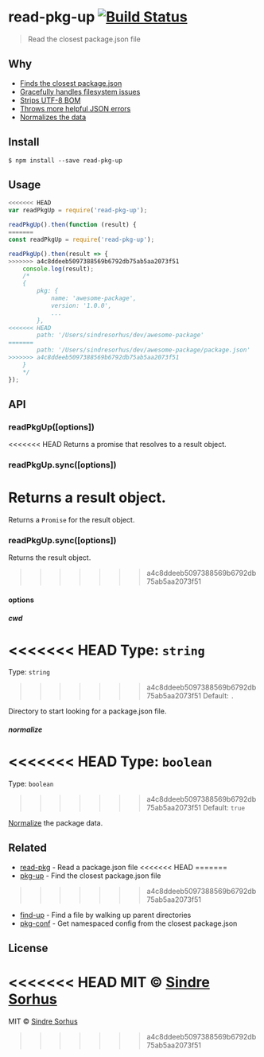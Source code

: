 # read-pkg-up [![Build Status](https://travis-ci.org/sindresorhus/read-pkg-up.svg?branch=master)](https://travis-ci.org/sindresorhus/read-pkg-up)

> Read the closest package.json file


## Why

- [Finds the closest package.json](https://github.com/sindresorhus/find-up)
- [Gracefully handles filesystem issues](https://github.com/isaacs/node-graceful-fs)
- [Strips UTF-8 BOM](https://github.com/sindresorhus/strip-bom)
- [Throws more helpful JSON errors](https://github.com/sindresorhus/parse-json)
- [Normalizes the data](https://github.com/npm/normalize-package-data#what-normalization-currently-entails)


## Install

```
$ npm install --save read-pkg-up
```


## Usage

```js
<<<<<<< HEAD
var readPkgUp = require('read-pkg-up');

readPkgUp().then(function (result) {
=======
const readPkgUp = require('read-pkg-up');

readPkgUp().then(result => {
>>>>>>> a4c8ddeeb5097388569b6792db75ab5aa2073f51
	console.log(result);
	/*
	{
		pkg: {
			name: 'awesome-package',
			version: '1.0.0',
			...
		},
<<<<<<< HEAD
		path: '/Users/sindresorhus/dev/awesome-package'
=======
		path: '/Users/sindresorhus/dev/awesome-package/package.json'
>>>>>>> a4c8ddeeb5097388569b6792db75ab5aa2073f51
	}
	*/
});
```


## API

### readPkgUp([options])

<<<<<<< HEAD
Returns a promise that resolves to a result object.

### readPkgUp.sync([options])

Returns a result object.
=======
Returns a `Promise` for the result object.

### readPkgUp.sync([options])

Returns the result object.
>>>>>>> a4c8ddeeb5097388569b6792db75ab5aa2073f51

#### options

##### cwd

<<<<<<< HEAD
Type: `string`  
=======
Type: `string`<br>
>>>>>>> a4c8ddeeb5097388569b6792db75ab5aa2073f51
Default: `.`

Directory to start looking for a package.json file.

##### normalize

<<<<<<< HEAD
Type: `boolean`  
=======
Type: `boolean`<br>
>>>>>>> a4c8ddeeb5097388569b6792db75ab5aa2073f51
Default: `true`

[Normalize](https://github.com/npm/normalize-package-data#what-normalization-currently-entails) the package data.


## Related

- [read-pkg](https://github.com/sindresorhus/read-pkg) - Read a package.json file
<<<<<<< HEAD
=======
- [pkg-up](https://github.com/sindresorhus/pkg-up) - Find the closest package.json file
>>>>>>> a4c8ddeeb5097388569b6792db75ab5aa2073f51
- [find-up](https://github.com/sindresorhus/find-up) - Find a file by walking up parent directories
- [pkg-conf](https://github.com/sindresorhus/pkg-conf) - Get namespaced config from the closest package.json


## License

<<<<<<< HEAD
MIT © [Sindre Sorhus](http://sindresorhus.com)
=======
MIT © [Sindre Sorhus](https://sindresorhus.com)
>>>>>>> a4c8ddeeb5097388569b6792db75ab5aa2073f51
